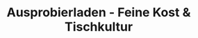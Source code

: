 ---
title: "Ausprobierladen - Feine Kost & Tischkultur"
url: /duesseldorf/ausprobierladen-feine-kost-und-tischkultur/
shop: Feinkost
---
